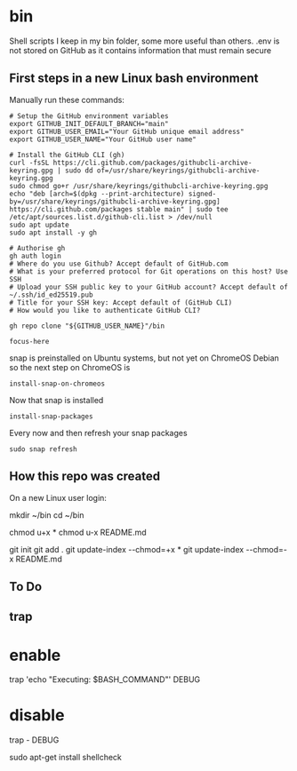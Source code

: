 # bin

Shell scripts I keep in my bin folder, some more useful than others.
.env is not stored on GitHub as it contains information that must remain secure

## First steps in a new Linux bash environment

Manually run these commands:

```
# Setup the GitHub environment variables
export GITHUB_INIT_DEFAULT_BRANCH="main"
export GITHUB_USER_EMAIL="Your GitHub unique email address"
export GITHUB_USER_NAME="Your GitHub user name"

# Install the GitHub CLI (gh)
curl -fsSL https://cli.github.com/packages/githubcli-archive-keyring.gpg | sudo dd of=/usr/share/keyrings/githubcli-archive-keyring.gpg
sudo chmod go+r /usr/share/keyrings/githubcli-archive-keyring.gpg
echo "deb [arch=$(dpkg --print-architecture) signed-by=/usr/share/keyrings/githubcli-archive-keyring.gpg] https://cli.github.com/packages stable main" | sudo tee /etc/apt/sources.list.d/github-cli.list > /dev/null
sudo apt update
sudo apt install -y gh

# Authorise gh
gh auth login
# Where do you use Github? Accept default of GitHub.com
# What is your preferred protocol for Git operations on this host? Use SSH
# Upload your SSH public key to your GitHub account? Accept default of ~/.ssh/id_ed25519.pub
# Title for your SSH key: Accept default of (GitHub CLI)
# How would you like to authenticate GitHub CLI?

gh repo clone "${GITHUB_USER_NAME}"/bin

focus-here
```



snap is preinstalled on Ubuntu systems, but not yet on ChromeOS Debian so the next step on ChromeOS is

```
install-snap-on-chromeos
```

Now that snap is installed
```
install-snap-packages
```

Every now and then refresh your snap packages
```
sudo snap refresh
```

## How this repo was created

On a new Linux user login:

mkdir ~/bin
cd ~/bin

chmod u+x *
chmod u-x README.md

git init
git add .
git update-index --chmod=+x *
git update-index --chmod=-x README.md

## To Do

## trap
# enable
trap 'echo "Executing: $BASH_COMMAND"' DEBUG
# disable
trap - DEBUG

sudo apt-get install shellcheck
